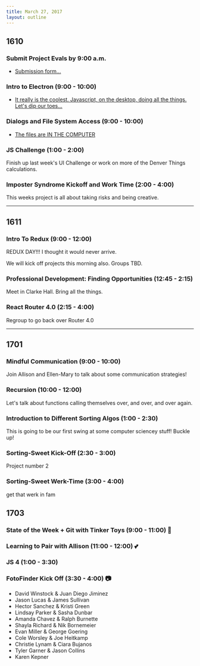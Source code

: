 ```yaml
---
title: March 27, 2017
layout: outline
---
```


## 1610

### Submit Project Evals by 9:00 a.m.
* [Submission form...](https://github.com/turingschool/front-end-submissions-public/tree/master/1610/mod-4/byob)

### Intro to Electron (9:00 - 10:00)
* [It really is the coolest. Javascript, on the desktop, doing all the things. Let's dip our toes...](https://speakerdeck.com/stevekinney/building-desktop-applications-with-node-and-electron)

### Dialogs and File System Access (9:00 - 10:00)
* [The files are IN THE COMPUTER](http://frontend.turing.io/lessons/electron-file-dialogs.html)

### JS Challenge (1:00 - 2:00)
Finish up last week's UI Challenge or work on more of the Denver Things calculations.

### Imposter Syndrome Kickoff and Work Time (2:00 - 4:00)
This weeks project is all about taking risks and being creative.

-----------------------------------------------

## 1611

### Intro To Redux (9:00 - 12:00)
REDUX DAY!!! I thought it would never arrive.

We will kick off projects this morning also. Groups TBD.

### Professional Development: Finding Opportunities (12:45 - 2:15)
Meet in Clarke Hall. Bring all the things.

### React Router 4.0 (2:15 - 4:00)
Regroup to go back over Router 4.0

-----------------------------------------------

## 1701

### Mindful Communication (9:00 - 10:00)

Join Allison and Ellen-Mary to talk about some communication strategies!

### Recursion (10:00 - 12:00)

Let's talk about functions calling themselves over, and over, and over again.

### Introduction to Different Sorting Algos (1:00 - 2:30)

This is going to be our first swing at some computer sciencey stuff! Buckle up!

### Sorting-Sweet Kick-Off (2:30 - 3:00)

Project number 2

### Sorting-Sweet Werk-Time (3:00 - 4:00)

get that werk in fam

## 1703

### State of the Week + Git with Tinker Toys (9:00 - 11:00) :metal:

### Learning to Pair with Allison (11:00 - 12:00) :two_hearts:

### JS 4 (1:00 - 3:30)

### FotoFinder Kick Off (3:30 - 4:00) :camera:

* David Winstock & Juan Diego Jiminez
* Jason Lucas & James Sullivan
* Hector Sanchez & Kristi Green
* Lindsay Parker & Sasha Dunbar
* Amanda Chavez & Ralph Burnette
* Shayla Richard & Nik Bornemeier
* Evan Miller & George Goering
* Cole Worsley & Joe Heitkamp
* Christie Lynam & Ciara Bujanos
* Tyler Garner & Jason Collins
* Karen Kepner
